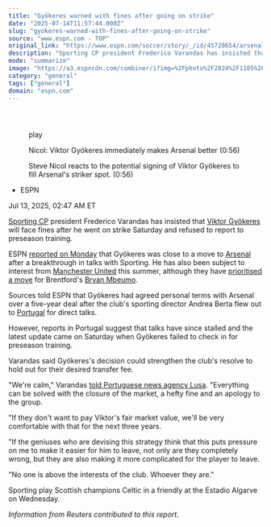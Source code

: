 ```yaml
---
title: "Gyökeres warned with fines after going on strike"
date: "2025-07-14T11:57:44.000Z"
slug: "gyokeres-warned-with-fines-after-going-on-strike"
source: "www.espn.com - TOP"
original_link: "https://www.espn.com/soccer/story/_/id/45728654/arsenal-transfers-viktor-gyokeres-goes-strike-sporting"
description: "Sporting CP president Frederico Varandas has insisted that Viktor Gyökeres will face fines after he went on strike Saturday, refusing to report to the club's preseason training."
mode: "summarize"
image: "https://a3.espncdn.com/combiner/i?img=%2Fphoto%2F2024%2F1105%2Fr1410890_1296x729_16%2D9.jpg"
category: "general"
tags: ["general"]
domain: "espn.com"
---
```

<div id="readability-page-1" class="page"><section id="article-feed" data-behavior="author_overlay article_header_news_feed_item_meta article_legal_footer"><article data-id="45728654" data-behavior="story_scroll story_progress iframe" data-src="/soccer/story/_/id/45728654/arsenal-transfers-viktor-gyokeres-goes-strike-sporting"><div><header></header><figure data-video="watch,640,360,45719463" data-cerebro-id="6871895bac2b6424ea63bed9" data-title="Nicol: Viktor Gyökeres immediately makes Arsenal better" data-source="espn"><div><picture><source srcset="https://a.espncdn.com/combiner/i?img=%2Fmedia%2Fmotion%2F2025%2F0711%2Fdm_250711_COM_SOC_Analysis_Nicol_Viktor_Gyokeres_immediately_makes_Arsenal_better_20250711_GLOBAL%2Fdm_250711_COM_SOC_Analysis_Nicol_Viktor_Gyokeres_immediately_makes_Arsenal_better_20250711_GLOBAL.jpg&amp;w=943&amp;h=530&amp;cquality=80&amp;format=jpg" media="(min-width: 376px)"><source srcset="https://a.espncdn.com/combiner/i?img=%2Fmedia%2Fmotion%2F2025%2F0711%2Fdm_250711_COM_SOC_Analysis_Nicol_Viktor_Gyokeres_immediately_makes_Arsenal_better_20250711_GLOBAL%2Fdm_250711_COM_SOC_Analysis_Nicol_Viktor_Gyokeres_immediately_makes_Arsenal_better_20250711_GLOBAL.jpg&amp;w=375&amp;cquality=80, https://a.espncdn.com/combiner/i?img=%2Fmedia%2Fmotion%2F2025%2F0711%2Fdm_250711_COM_SOC_Analysis_Nicol_Viktor_Gyokeres_immediately_makes_Arsenal_better_20250711_GLOBAL%2Fdm_250711_COM_SOC_Analysis_Nicol_Viktor_Gyokeres_immediately_makes_Arsenal_better_20250711_GLOBAL.jpg&amp;w=750&amp;cquality=40&amp;format=jpg 2x" media="(max-width: 375px)"></picture><p><span data-id="45719463">play</span></p></div><figcaption><div><p><span>Nicol: Viktor Gyökeres immediately makes Arsenal better (0:56)</span></p><p>Steve Nicol reacts to the potential signing of Viktor Gyökeres to fill Arsenal's striker spot. (0:56)</p></div></figcaption></figure><div><div><ul><li><p>ESPN</p></li></ul><p><span>Jul 13, 2025, 02:47 AM ET</span></p></div><p><a data-clubhouse-guid="83129753-aceb-0dc8-5f91-bab84a85d88e" href="https://www.espn.com/soccer/team?id=2250">Sporting CP</a> president Frederico Varandas has insisted that <a data-player-guid="ccc49e36-95e1-7186-22da-1b53b2a35bb5" href="http://espn.com/soccer/player/_/id/258906/viktor-gyokeres">Viktor Gyökeres</a> will face fines after he went on strike Saturday and refused to report to preseason training.</p><p>ESPN <a href="https://www.espn.com/football/story/_/id/45687808/arsenal-gyokeres-deal-madueke-eze-talks-ongoing-sources" target="_blank">reported on Monday</a> that Gyökeres was close to a move to <a data-clubhouse-guid="feb44e87-58fa-9597-2691-b3c32768ebe4" href="https://www.espn.com/soccer/team?id=359">Arsenal</a> after a breakthrough in talks with Sporting. He has also been subject to interest from <a data-clubhouse-guid="6ebc2fd0-35d3-733b-5666-b75035a3bce9" href="https://www.espn.com/soccer/team?id=360">Manchester United</a> this summer, although they have <a href="https://www.espn.com/football/story/_/id/45484667/man-united-focus-mbeumo-transfer-eye-gyokeres-deal-sources" target="_blank">prioritised a move</a> for Brentford's <a data-player-guid="1a9bd2b3-66a0-53fd-3cae-0f4dbde6bb47" href="http://espn.com/soccer/player/_/id/271170/bryan-mbeumo">Bryan Mbeumo</a>.</p><p>Sources told ESPN that Gyökeres had agreed personal terms with Arsenal over a five-year deal after the club's sporting director Andrea Berta flew out to <a data-clubhouse-guid="12433baf-649d-7f4f-7233-6db63a5f62f4" href="https://www.espn.com/soccer/team?id=482">Portugal</a> for direct talks.</p><p>However, reports in Portugal suggest that talks have since stalled and the latest update came on Saturday when Gyökeres failed to check in for preseason training.</p><p>Varandas said Gyökeres's decision could strengthen the club's resolve to hold out for their desired transfer fee.</p><p>"We're calm," Varandas <a href="https://www.lusa.pt/article/2025-07-12/45314716/gy%C3%B6keres-j%C3%A1-est%C3%A1-sob-al%C3%A7ada-disciplinar-por-falhar-apresenta%C3%A7%C3%A3o-no-sporting" target="_blank">told Portuguese news agency Lusa</a>. "Everything can be solved with the closure of the market, a hefty fine and an apology to the group.</p><p>"If they don't want to pay Viktor's fair market value, we'll be very comfortable with that for the next three years.</p><p>"If the geniuses who are devising this strategy think that this puts pressure on me to make it easier for him to leave, not only are they completely wrong, but they are also making it more complicated for the player to leave.</p><p>"No one is above the interests of the club. Whoever they are."</p><p>Sporting play Scottish champions Celtic in a friendly at the Estadio Algarve on Wednesday.</p><p><em>Information from Reuters contributed to this report.</em></p>
</div></div></article></section></div>